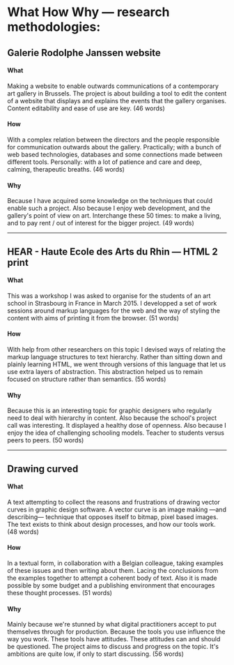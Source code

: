 # What How Why — research methodologies:

## Galerie Rodolphe Janssen website
#### What
Making a website to enable outwards communications of a contemporary art gallery in Brussels. The project is about building a tool to edit the content of a website that displays and explains the events that the gallery organises. Content editability and ease of use are key.
(46 words)

#### How
With a complex relation between the directors and the people responsible for communication outwards about the gallery. Practically; with a bunch of web based technologies, databases and some connections made between different tools. Personally: with a lot of patience and care and deep, calming, therapeutic breaths.
(46 words)

#### Why
Because I have acquired some knowledge on the techniques that could enable such a project. Also because I enjoy web development, and the gallery's point of view on art. Interchange these 50 times: to make a living, and to pay rent / out of interest for the bigger project.
(49 words)

---

## HEAR - Haute Ecole des Arts du Rhin — HTML 2 print
#### What
This was a workshop I was asked to organise for the students of an art school in Strasbourg in France in March 2015. I developped a set of work sessions around markup languages for the web and the way of styling the content with aims of printing it from the browser.
(51 words)

#### How
With help from other researchers on this topic I devised ways of relating the markup language structures to text hierarchy. Rather than sitting down and plainly learning HTML, we went through versions of this language that let us use extra layers of abstraction. This abstraction helped us to remain focused on structure rather than semantics.
(55 words)

#### Why
Because this is an interesting topic for graphic designers who regularly need to deal with hierarchy in content. Also because the school's project call was interesting. It displayed a healthy dose of openness. Also because I enjoy the idea of challenging schooling models. Teacher to students versus peers to peers.
(50 words)

---

## Drawing curved
#### What
A text attempting to collect the reasons and frustrations of drawing vector curves in graphic design software. A vector curve is an image making —and describing— technique that opposes itself to bitmap, pixel based images. The text exists to think about design processes, and how our tools work.
(48 words)

#### How
In a textual form, in collaboration with a Belgian colleague, taking examples of these issues and then writing about them. Lacing the conclusions from the examples together to attempt a coherent body of text. Also it is made possible by some budget and a publishing environment that encourages these thought processes.
(51 words)

#### Why
Mainly because we're stunned by what digital practitioners accept to put themselves through for production. Because the tools you use influence the way you work. These tools have attitudes. These attitudes can and should be questioned. The project aims to discuss and progress on the topic. It's ambitions are quite low, if only to start discussing.
(56 words)
